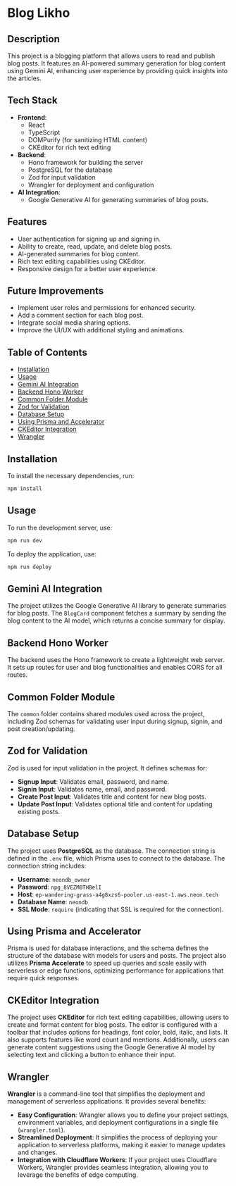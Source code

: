 # Blog Likho

## Description
This project is a blogging platform that allows users to read and publish blog posts. It features an AI-powered summary generation for blog content using Gemini AI, enhancing user experience by providing quick insights into the articles.

## Tech Stack
- **Frontend**: 
  - React
  - TypeScript
  - DOMPurify (for sanitizing HTML content)
  - CKEditor for rich text editing
- **Backend**: 
  - Hono framework for building the server
  - PostgreSQL for the database
  - Zod for input validation
  - Wrangler for deployment and configuration
- **AI Integration**: 
  - Google Generative AI for generating summaries of blog posts.

## Features
- User authentication for signing up and signing in.
- Ability to create, read, update, and delete blog posts.
- AI-generated summaries for blog content.
- Rich text editing capabilities using CKEditor.
- Responsive design for a better user experience.

## Future Improvements
- Implement user roles and permissions for enhanced security.
- Add a comment section for each blog post.
- Integrate social media sharing options.
- Improve the UI/UX with additional styling and animations.

## Table of Contents
- [Installation](#installation)
- [Usage](#usage)
- [Gemini AI Integration](#gemini-ai-integration)
- [Backend Hono Worker](#backend-hono-worker)
- [Common Folder Module](#common-folder-module)
- [Zod for Validation](#zod-for-validation)
- [Database Setup](#database-setup)
- [Using Prisma and Accelerator](#using-prisma-and-accelerator)
- [CKEditor Integration](#ckeditor-integration)
- [Wrangler](#why-use-wrangler)

## Installation
To install the necessary dependencies, run:
```bash
npm install
```

## Usage
To run the development server, use:
```bash
npm run dev
```
To deploy the application, use:
```bash
npm run deploy
```

## Gemini AI Integration
The project utilizes the Google Generative AI library to generate summaries for blog posts. The `BlogCard` component fetches a summary by sending the blog content to the AI model, which returns a concise summary for display.

## Backend Hono Worker
The backend uses the Hono framework to create a lightweight web server. It sets up routes for user and blog functionalities and enables CORS for all routes.

## Common Folder Module
The `common` folder contains shared modules used across the project, including Zod schemas for validating user input during signup, signin, and post creation/updating.

## Zod for Validation
Zod is used for input validation in the project. It defines schemas for:
- **Signup Input**: Validates email, password, and name.
- **Signin Input**: Validates name, email, and password.
- **Create Post Input**: Validates title and content for new blog posts.
- **Update Post Input**: Validates optional title and content for updating existing posts.

## Database Setup
The project uses **PostgreSQL** as the database. The connection string is defined in the `.env` file, which Prisma uses to connect to the database. The connection string includes:
- **Username**: `neondb_owner`
- **Password**: `npg_8VEZM0THBelI`
- **Host**: `ep-wandering-grass-a4g8xzs6-pooler.us-east-1.aws.neon.tech`
- **Database Name**: `neondb`
- **SSL Mode**: `require` (indicating that SSL is required for the connection).

## Using Prisma and Accelerator
Prisma is used for database interactions, and the schema defines the structure of the database with models for users and posts. The project also utilizes **Prisma Accelerate** to speed up queries and scale easily with serverless or edge functions, optimizing performance for applications that require quick responses.

## CKEditor Integration
The project uses **CKEditor** for rich text editing capabilities, allowing users to create and format content for blog posts. The editor is configured with a toolbar that includes options for headings, font color, bold, italic, and lists. It also supports features like word count and mentions. Additionally, users can generate content suggestions using the Google Generative AI model by selecting text and clicking a button to enhance their input.


## Wrangler
**Wrangler** is a command-line tool that simplifies the deployment and management of serverless applications. It provides several benefits:
- **Easy Configuration**: Wrangler allows you to define your project settings, environment variables, and deployment configurations in a single file (`wrangler.toml`).
- **Streamlined Deployment**: It simplifies the process of deploying your application to serverless platforms, making it easier to manage updates and changes.
- **Integration with Cloudflare Workers**: If your project uses Cloudflare Workers, Wrangler provides seamless integration, allowing you to leverage the benefits of edge computing.

